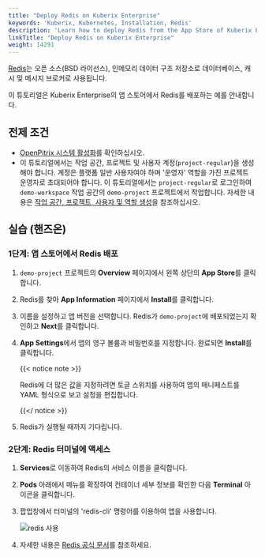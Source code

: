 ```yaml
---
title: "Deploy Redis on Kuberix Enterprise"
keywords: 'Kuberix, Kubernetes, Installation, Redis'
description: 'Learn how to deploy Redis from the App Store of Kuberix Enterprise and access its service.'
linkTitle: "Deploy Redis on Kuberix Enterprise"
weight: 14291
---
```


[Redis](https://redis.io/)는 오픈 소스(BSD 라이선스), 인메모리 데이터 구조 저장소로 데이터베이스, 캐시 및 메시지 브로커로 사용됩니다.

이 튜토리얼은 Kuberix Enterprise의 앱 스토어에서 Redis를 배포하는 예를 안내합니다.

## 전제 조건

- [OpenPitrix 시스템 활성화](../../../pluggable-components/app-store/)를 확인하십시오.
- 이 튜토리얼에서는 작업 공간, 프로젝트 및 사용자 계정(`project-regular`)을 생성해야 합니다. 계정은 플랫폼 일반 사용자여야 하며 '운영자' 역할을 가진 프로젝트 운영자로 초대되어야 합니다. 이 튜토리얼에서는 `project-regular`로 로그인하여 `demo-workspace` 작업 공간의 `demo-project` 프로젝트에서 작업합니다. 자세한 내용은 [작업 공간, 프로젝트, 사용자 및 역할 생성](../../../quick-start/create-workspace-and-project/)을 참조하십시오.

## 실습 (핸즈온)

### 1단계: 앱 스토어에서 Redis 배포

1. `demo-project` 프로젝트의 **Overview** 페이지에서 왼쪽 상단의 **App Store**를 클릭합니다.

2. Redis를 찾아 **App Information** 페이지에서 **Install**를 클릭합니다.

3. 이름을 설정하고 앱 버전을 선택합니다. Redis가 `demo-project`에 배포되었는지 확인하고 **Next**를 클릭합니다.

4. **App Settings**에서 앱의 영구 볼륨과 비밀번호를 지정합니다. 완료되면 **Install**를 클릭합니다.

   {{< notice note >}}

   Redis에 더 많은 값을 지정하려면 토글 스위치를 사용하여 앱의 매니페스트를 YAML 형식으로 보고 설정을 편집합니다.

   {{</ notice >}}

5. Redis가 실행될 때까지 기다립니다.

### 2단계: Redis 터미널에 액세스

1. **Services**로 이동하여 Redis의 서비스 이름을 클릭합니다.

2. **Pods** 아래에서 메뉴를 확장하여 컨테이너 세부 정보를 확인한 다음 **Terminal** 아이콘을 클릭합니다.

3. 팝업창에서 터미널의 'redis-cli' 명령어를 이용하여 앱을 사용합니다.

   ![redis 사용](/images/docs/v3.3/appstore/built-in-apps/redis-app/use-redis.png)

4. 자세한 내용은 [Redis 공식 문서](https://redis.io/documentation)를 참조하세요.
